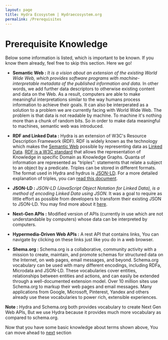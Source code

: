 ```yaml
---
layout: page
title: Hydra Ecosystem | Hydraecosystem.org
permalink: /Prerequisites
---
```


# Prerequisite Knowledge

Below some information is listed, which is important to be known. If you know them already, feel free to skip this section. Here we go!

* **Semantic Web :** _It is a vision about an extension of the existing World Wide Web, which provides software programs with machine-interpretable metadata of the published information and data._ In other words, we add further data descriptors to otherwise existing content and data on the Web. As a result, computers are able to make meaningful interpretations similar to the way humans process information to achieve their goals. It can also be interperated as a solution to a problem we are currently facing with World Wide Web. The problem is that data is not readable by machine. To machine it's nothing more than a chunk of random bits. So in order to make data meaningful to machines, semantic web was introduced.

<!-- * **Linked Data :** Linked Data is one of the core pillars of the Semantic Web, also known as the Web of Data. The Semantic Web is about making links between datasets that are understandable not only to humans, but also to machines, and Linked Data provides the best practices for making these links possible. In other words, _Linked Data is a set of design principles for sharing machine-readable interlinked data on the Web_. You can find more about linked data [here](https://www.w3.org/standards/semanticweb/data).

* **RDFa :** _RDFa is an extension to HTML5 that helps you markup things like People, Places, Events, Recipes and Reviews._ Search Engines and Web Services use this markup to generate better search listings and give you better visibility on the Web, so that people can find your website more easily. RDFa is based on triplets. An eg triplet can be Amit > knows > Chris. You may find more about it [here](https://www.w3.org/RDF/) -->

* **RDF and Linked Data :** Hydra is an extension of W3C's Resource Description Framework (RDF). RDF is widely known as the technology which makes the [Semantic Web](https://en.wikipedia.org/wiki/Semantic_Web) possible by representing data as [Linked Data](https://en.wikipedia.org/wiki/Linked_data).
[RDF is a W3C standard](https://www.w3.org/RDF/) that allows the representation of Knowledge in specific Domain as Knowledge Graphs. Quanta of information are represented as "triples": statements that relate a subject to an object by a predicate. Triples can be stored in different formats. The format used in Hydra and hydrus is [JSON-LD](https://json-ld.org/).
For a more detailed explanation of triples, you can [read this document](http://www.hydra-cg.com/spec/latest/linked-data-fragments/#interfaces-to-linked-data).

* **JSON-LD :** _JSON-LD (JavaScript Object Notation for Linked Data), is a method of encoding Linked Data using JSON._ It was a goal to require as little effort as possible from developers to transform their existing JSON to JSON-LD. You may find more about it [here](https://en.wikipedia.org/wiki/JSON-LD). 

* **Next-Gen APIs :** Modified version of APIs (currently in use which are not understandable by computers) whose data can be interpreted by computers.

* **Hypermedia-Driven Web APIs :** A rest API that contains links, You can navigate by clicking on these links just like you do in a web browser. 

* **Shema.org :** Schema.org is a collaborative, community activity with a mission to create, maintain, and promote schemas for structured data on the Internet, on web pages, email messages, and beyond.
Schema.org vocabulary can be used with many different encodings, including RDFa, Microdata and JSON-LD. These vocabularies cover entities, relationships between entities and actions, and can easily be extended through a well-documented extension model. Over 10 million sites use Schema.org to markup their web pages and email messages. Many applications from Google, Microsoft, Pinterest, Yandex and others already use these vocabularies to power rich, extensible experiences.

**Note :** Hydra and Schema.org both provides vocabulary to create Next Gen Web APIs, But we use Hydra because it provides much more vocabulary as compared to schema.org.

Now that you have some basic knowledge about terms shown above, You can move ahead to <a href="/Hydra">next</a> section